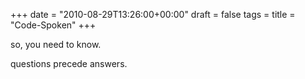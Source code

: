 +++
date = "2010-08-29T13:26:00+00:00"
draft = false
tags = 
title = "Code-Spoken"
+++
<p>so, you need to know.</p>&#13;
<p>questions precede answers.</p> 